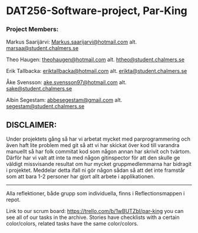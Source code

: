 # DAT256-Software-project, Par-King

### Project Members:

Markus Saarijärvi: Markus.saarijarvi@hotmail.com 	alt. marsaa@student.chalmers.se

Theo Haugen: theohaugen@hotmail.com 		alt. htheo@student.chalmers.se

Erik Tallbacka: eriktallbacka@hotmail.com 		alt. erikta@student.chalmers.se

Åke Svensson: ake.svensson97@hotmail.com 	alt. sake@student.chalmers.se

Albin Segestam: abbesegestam@gmail.com 	alt. segestam@student.chalmers.se

DISCLAIMER:
---------------------
Under projektets gång så har vi arbetat mycket med parprogrammering och även haft lite problem med git så att vi har
skickat över kod till varandra manuellt så har folk commitat kod som någon annan har skrivit och tvärtom. Därför har
vi valt att inte ta med någon gitinspector för att den skulle ge väldigt missvisande resultat om hur mycket gruppmedlemmarna
har bidragit i projektet. Meddelar detta ifall ni gör någon sådan så att det inte framstår som att bara 1-2 personer har gjort
allt arbete i applikationen.

----------------------

Alla reflektioner, både grupp som individuella, finns i Reflectionsmappen i repot.

Link to our scrum board: https://trello.com/b/1wBUTZbI/par-king you can see all of our tasks in the archive.
Stories have checklists with a certain color/colors, related tasks have the same color/colors.

